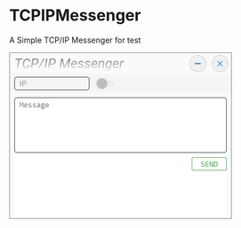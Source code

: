 # TCPIPMessenger
A Simple TCP/IP Messenger for test

![image](https://github.com/nano80126/TCPIPMessenger/blob/master/image.png)
